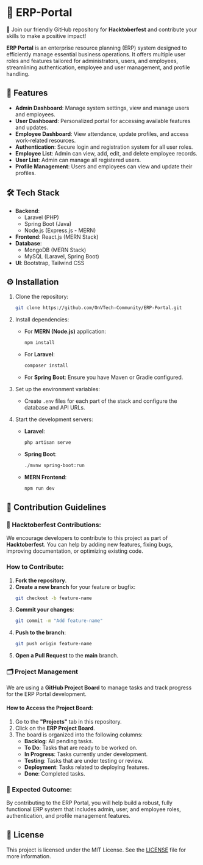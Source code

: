 
# 🚀 ERP-Portal

🎉 Join our friendly GitHub repository for **Hacktoberfest** and contribute your skills to make a positive impact!

**ERP Portal** is an enterprise resource planning (ERP) system designed to efficiently manage essential business operations. It offers multiple user roles and features tailored for administrators, users, and employees, streamlining authentication, employee and user management, and profile handling.

## 🌟 Features
- **Admin Dashboard**: Manage system settings, view and manage users and employees.
- **User Dashboard**: Personalized portal for accessing available features and updates.
- **Employee Dashboard**: View attendance, update profiles, and access work-related resources.
- **Authentication**: Secure login and registration system for all user roles.
- **Employee List**: Admin can view, add, edit, and delete employee records.
- **User List**: Admin can manage all registered users.
- **Profile Management**: Users and employees can view and update their profiles.

## 🛠 Tech Stack
- **Backend**:
  - Laravel (PHP)
  - Spring Boot (Java)
  - Node.js (Express.js - MERN)
- **Frontend**: React.js (MERN Stack)
- **Database**:
  - MongoDB (MERN Stack)
  - MySQL (Laravel, Spring Boot)
- **UI**: Bootstrap, Tailwind CSS

## ⚙️ Installation
1. Clone the repository:
   ```bash
   git clone https://github.com/OnVTech-Community/ERP-Portal.git
   ```

2. Install dependencies:
   - For **MERN (Node.js)** application:
     ```bash
     npm install
     ```
   - For **Laravel**:
     ```bash
     composer install
     ```
   - For **Spring Boot**:
     Ensure you have Maven or Gradle configured.

3. Set up the environment variables:
   - Create `.env` files for each part of the stack and configure the database and API URLs.

4. Start the development servers:
   - **Laravel**:
     ```bash
     php artisan serve
     ```
   - **Spring Boot**:
     ```bash
     ./mvnw spring-boot:run
     ```
   - **MERN Frontend**:
     ```bash
     npm run dev
     ```

## 🌱 Contribution Guidelines

### 🎃 Hacktoberfest Contributions:
We encourage developers to contribute to this project as part of **Hacktoberfest**. You can help by adding new features, fixing bugs, improving documentation, or optimizing existing code.

### How to Contribute:
1. **Fork the repository**.
2. **Create a new branch** for your feature or bugfix:
   ```bash
   git checkout -b feature-name
   ```
3. **Commit your changes**:
   ```bash
   git commit -m "Add feature-name"
   ```
4. **Push to the branch**:
   ```bash
   git push origin feature-name
   ```
5. **Open a Pull Request** to the **main** branch.

### 🗂 Project Management
We are using a **GitHub Project Board** to manage tasks and track progress for the ERP Portal development.

#### How to Access the Project Board:
1. Go to the **"Projects"** tab in this repository.
2. Click on the **ERP Project Board**.
3. The board is organized into the following columns:
   - **Backlog**: All pending tasks.
   - **To Do**: Tasks that are ready to be worked on.
   - **In Progress**: Tasks currently under development.
   - **Testing**: Tasks that are under testing or review.
   - **Deployment**: Tasks related to deploying features.
   - **Done**: Completed tasks.

### 🎯 Expected Outcome:
By contributing to the ERP Portal, you will help build a robust, fully functional ERP system that includes admin, user, and employee roles, authentication, and profile management features.

## 📜 License
This project is licensed under the MIT License. See the [LICENSE](LICENSE) file for more information.
